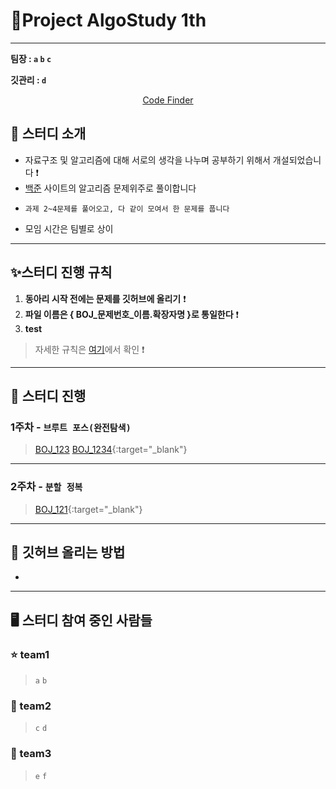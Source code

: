 # :palm_tree:Project AlgoStudy 1th

---

**팀장 : `a` `b` `c`**

**깃관리 : `d`**

<div align = "center">

[Code Finder](https://hyun98.github.io/Project_AlgoStudy/)

</div>

## 🎯 스터디 소개
-   자료구조 및 알고리즘에 대해 서로의 생각을 나누며 공부하기 위해서 개설되었습니다 ❗️
-   [백준](https://www.acmicpc.net/) 사이트의 알고리즘 문제위주로 풀이합니다
-	  과제 2~4문제를 풀어오고, 다 같이 모여서 한 문제를 풉니다 
-   모임 시간은 팀별로 상이

---

## ✨스터디 진행 규칙

1. **동아리 시작 전에는 문제를 깃허브에 올리기** ❗️
2. **파일 이름은 { BOJ_문제번호_이름.확장자명 }로 통일한다** ❗️
3. **test**
> 자세한 규칙은 [여기](files/markdown/rules.md)에서 확인 ❗️


---


## 📅 스터디 진행

### 1주차 - **`브루트 포스(완전탐색)`** 
> [BOJ_123](https://www.acmicpc.net/problem/1000{:target="_blank"})  [BOJ_1234](https://www.acmicpc.net/problem/1000){:target="_blank"}
---

### 2주차 - **`분할 정복`**
>[BOJ_121](https://www.acmicpc.net/problem/1000){:target="_blank"}
---


## 🙋 깃허브 올리는 방법

- 

---

## 🖥 스터디 참여 중인 사람들

### :star: team1

> `a` `b`

### :musical_note: team2

> `c` `d`

### 💛 team3

> `e` `f`



